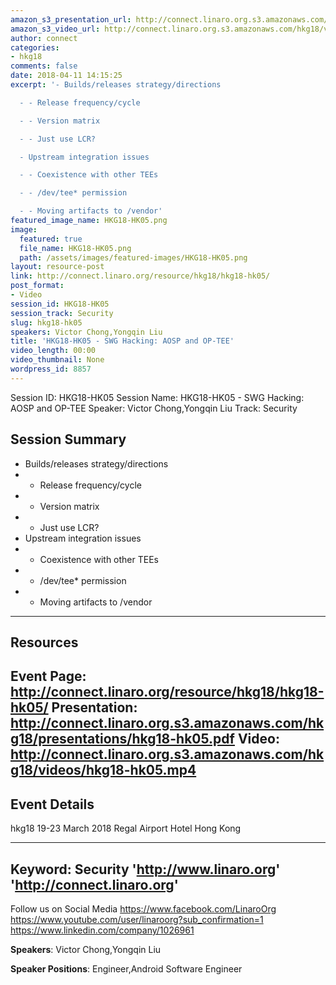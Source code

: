 ```yaml
---
amazon_s3_presentation_url: http://connect.linaro.org.s3.amazonaws.com/hkg18/presentations/hkg18-hk05.pdf
amazon_s3_video_url: http://connect.linaro.org.s3.amazonaws.com/hkg18/videos/hkg18-hk05.mp4
author: connect
categories:
- hkg18
comments: false
date: 2018-04-11 14:15:25
excerpt: '- Builds/releases strategy/directions

  - - Release frequency/cycle

  - - Version matrix

  - - Just use LCR?

  - Upstream integration issues

  - - Coexistence with other TEEs

  - - /dev/tee* permission

  - - Moving artifacts to /vendor'
featured_image_name: HKG18-HK05.png
image:
  featured: true
  file_name: HKG18-HK05.png
  path: /assets/images/featured-images/HKG18-HK05.png
layout: resource-post
link: http://connect.linaro.org/resource/hkg18/hkg18-hk05/
post_format:
- Video
session_id: HKG18-HK05
session_track: Security
slug: hkg18-hk05
speakers: Victor Chong,Yongqin Liu
title: 'HKG18-HK05 - SWG Hacking: AOSP and OP-TEE'
video_length: 00:00
video_thumbnail: None
wordpress_id: 8857
---
```


Session ID: HKG18-HK05
Session Name: HKG18-HK05 - SWG Hacking: AOSP and OP-TEE
Speaker: Victor Chong,Yongqin Liu
Track: Security


## Session Summary
- Builds/releases strategy/directions
- - Release frequency/cycle
- - Version matrix
- - Just use LCR?
- Upstream integration issues
- - Coexistence with other TEEs
- - /dev/tee* permission
- - Moving artifacts to /vendor

---------------------------------------------------
## Resources
Event Page: http://connect.linaro.org/resource/hkg18/hkg18-hk05/
Presentation: http://connect.linaro.org.s3.amazonaws.com/hkg18/presentations/hkg18-hk05.pdf
Video: http://connect.linaro.org.s3.amazonaws.com/hkg18/videos/hkg18-hk05.mp4
 ---------------------------------------------------
## Event Details
hkg18
19-23 March 2018 
Regal Airport Hotel Hong Kong

---------------------------------------------------
Keyword: Security
'http://www.linaro.org'
'http://connect.linaro.org'
---------------------------------------------------
Follow us on Social Media
https://www.facebook.com/LinaroOrg
https://www.youtube.com/user/linaroorg?sub_confirmation=1
https://www.linkedin.com/company/1026961

**Speakers**: Victor Chong,Yongqin Liu

**Speaker Positions**: Engineer,Android Software Engineer